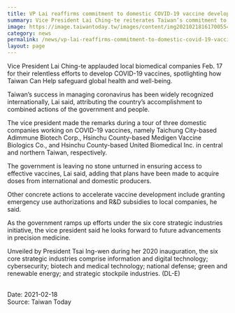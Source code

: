 ```yaml
---
title: VP Lai reaffirms commitment to domestic COVID-19 vaccine development
summary: Vice President Lai Ching-te reiterates Taiwan’s commitment to safeguarding the health and well-being of people all around the world during a visit to United Biomedical Inc. Feb. 17 in Hsinchu County, northern Taiwan. 
image: https://image.taiwantoday.tw/images/content/img20210218161700554_800.jpg
category: news
permalink: /news/vp-lai-reaffirms-commitment-to-domestic-covid-19-vaccine-development/
layout: page
---
```


Vice President Lai Ching-te applauded local biomedical companies Feb. 17 for their relentless efforts to develop COVID-19 vaccines, spotlighting how Taiwan Can Help safeguard global health and well-being.
 
Taiwan’s success in managing coronavirus has been widely recognized internationally, Lai said, attributing the country’s accomplishment to combined actions of the government and people.
 
The vice president made the remarks during a tour of three domestic companies working on COVID-19 vaccines, namely Taichung City-based Adimmune Biotech Corp., Hsinchu County-based Medigen Vaccine Biologics Co., and Hsinchu County-based United Biomedical Inc. in central and northern Taiwan, respectively.
 
The government is leaving no stone unturned in ensuring access to effective vaccines, Lai said, adding that plans have been made to acquire doses from international and domestic producers.
 
Other concrete actions to accelerate vaccine development include granting emergency use authorizations and R&D subsidies to local companies, he said.
 
As the government ramps up efforts under the six core strategic industries initiative, the vice president said he looks forward to future advancements in precision medicine.
 
Unveiled by President Tsai Ing-wen during her 2020 inauguration, the six core strategic industries comprise information and digital technology; cybersecurity; biotech and medical technology; national defense; green and renewable energy; and strategic stockpile industries. (DL-E)

<br/>
Date: 2021-02-18
<br/>
Source: Taiwan Today
